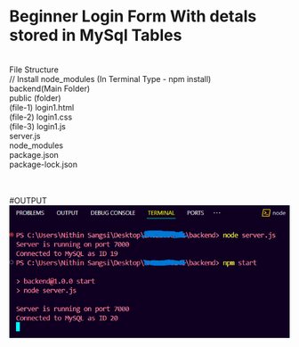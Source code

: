 # Beginner Login Form With detals stored in MySql Tables
<br>
File Structure <br>
// Install node_modules (In Terminal Type -   npm install)  <br>
backend(Main Folder) <br>
public  (folder)  <br>
      (file-1) login1.html <br>
      (file-2) login1.css <br>
      (file-3) login1.js <br>
server.js <br>
node_modules <br>
package.json <br>
package-lock.json <br>
<br>
<br>

#OUTPUT
![img alt](https://github.com/NithinSangsi/login_form_bck_con_MySql/blob/78d3433cf3e36baec9ec0c5b77370485f1c1ceb8/Screenshot%202024-10-03%20204645.png)


